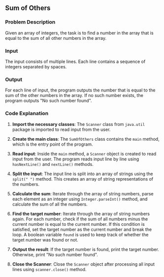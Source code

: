 ## Sum of Others

### Problem Description

Given an array of integers, the task is to find a number in the array that is equal to the sum of all other numbers in the array.

### Input

The input consists of multiple lines. Each line contains a sequence of integers separated by spaces.

### Output

For each line of input, the program outputs the number that is equal to the sum of the other numbers in the array. If no such number exists, the program outputs "No such number found".

### Code Explanation

1. **Import the necessary classes**: The `Scanner` class from `java.util` package is imported to read input from the user.

2. **Create the main class**: The `SumOfOthers` class contains the `main` method, which is the entry point of the program.

3. **Read input**: Inside the `main` method, a `Scanner` object is created to read input from the user. The program reads input line by line using `hasNextLine()` and `nextLine()` methods.

4. **Split the input**: The input line is split into an array of strings using the `split(" ")` method. This creates an array of string representations of the numbers.

5. **Calculate the sum**: Iterate through the array of string numbers, parse each element as an integer using `Integer.parseInt()` method, and calculate the sum of all the numbers.

6. **Find the target number**: Iterate through the array of string numbers again. For each number, check if the sum of all numbers minus the current number is equal to the current number. If this condition is satisfied, set the target number as the current number and break the loop. A boolean variable `found` is used to keep track of whether the target number was found or not.

7. **Output the result**: If the target number is found, print the target number. Otherwise, print "No such number found".

8. **Close the Scanner**: Close the `Scanner` object after processing all input lines using `scanner.close()` method.
